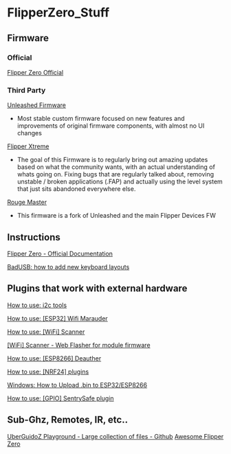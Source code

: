 # FlipperZero_Stuff

## Firmware

### Official
[Flipper Zero Official](https://github.com/flipperdevices/flipperzero-firmware)

### Third Party
[Unleashed Firmware](https://github.com/DarkFlippers/unleashed-firmware)
- Most stable custom firmware focused on new features and improvements of original firmware components, with almost no UI changes

[Flipper Xtreme](https://github.com/ClaraCrazy/Flipper-Xtreme)
- The goal of this Firmware is to regularly bring out amazing updates based on what the community wants, with an actual understanding of whats going on. Fixing bugs that are regularly talked about, removing unstable / broken applications (.FAP) and actually using the level system that just sits abandoned everywhere else.

[Rouge Master](https://github.com/RogueMaster/flipperzero-firmware-wPlugins)
 - This firmware is a fork of Unleashed and the main Flipper Devices FW
 
## Instructions
[Flipper Zero - Official Documentation](https://docs.flipperzero.one/)

[BadUSB: how to add new keyboard layouts](https://github.com/dummy-decoy/flipperzero_badusb_kl)

## Plugins that work with external hardware

[How to use: i2c tools](https://github.com/DarkFlippers/unleashed-firmware/blob/dev/applications/external/flipper_i2ctools/README.md)

[How to use: [ESP32] Wifi Marauder](https://github.com/UberGuidoZ/Flipper/tree/main/Wifi_DevBoard)

[How to use: [WiFi] Scanner](https://github.com/SequoiaSan/FlipperZero-WiFi-Scanner_Module#readme)

[[WiFi] Scanner - Web Flasher for module firmware](https://sequoiasan.github.io/FlipperZero-WiFi-Scanner_Module/)

[How to use: [ESP8266] Deauther](https://github.com/SequoiaSan/FlipperZero-Wifi-ESP8266-Deauther-Module#readme)

[How to use: [NRF24] plugins](https://github.com/DarkFlippers/unleashed-firmware/blob/dev/documentation/NRF24.md)

[Windows: How to Upload .bin to ESP32/ESP8266](https://github.com/SequoiaSan/Guide-How-To-Upload-bin-to-ESP8266-ESP32)

[How to use: [GPIO] SentrySafe plugin](https://github.com/DarkFlippers/unleashed-firmware/blob/dev/documentation/SentrySafe.md)
[]()
[]()
[]()
[]()


## Sub-Ghz, Remotes, IR, etc..

[UberGuidoZ Playground - Large collection of files - Github](https://github.com/UberGuidoZ/Flipper)
[Awesome Flipper Zero](https://github.com/djsime1/awesome-flipperzero)

[]()
[]()
[]()
[]()
[]()

